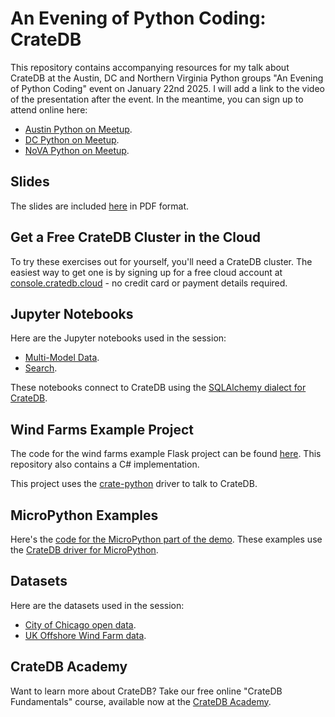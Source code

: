 # An Evening of Python Coding: CrateDB

This repository contains accompanying resources for my talk about CrateDB at the Austin, DC and Northern Virginia Python groups "An Evening of Python Coding" event on January 22nd 2025.  I will add a link to the video of the presentation after the event.  In the meantime, you can sign up to attend online here:

* [Austin Python on Meetup](https://www.meetup.com/austinpython/events/303611127/).
* [DC Python on Meetup](https://www.meetup.com/dcpython/events/303611110/).
* [NoVA Python on Meetup](https://www.meetup.com/nova-python/events/305610636/). 

## Slides

The slides are included [here](./evening_of_python_cratedb_slides.pdf) in PDF format.

## Get a Free CrateDB Cluster in the Cloud

To try these exercises out for yourself, you'll need a CrateDB cluster.  The easiest way to get one is by signing up for a free cloud account at [console.cratedb.cloud](https://console.cratedb.cloud/) - no credit card or payment details required. 

## Jupyter Notebooks

Here are the Jupyter notebooks used in the session:

* [Multi-Model Data](https://github.com/crate/academy-fundamentals-course/tree/main/notebooks/multi_model_data).
* [Search](https://github.com/crate/academy-fundamentals-course/tree/main/notebooks/search).

These notebooks connect to CrateDB using the [SQLAlchemy dialect for CrateDB](https://github.com/crate/sqlalchemy-cratedb).

## Wind Farms Example Project

The code for the wind farms example Flask project can be found [here](https://github.com/crate/devrel-offshore-wind-farms-demo/).  This repository also contains a C# implementation.

This project uses the [crate-python](https://github.com/crate/crate-python) driver to talk to CrateDB.

## MicroPython Examples

Here's the [code for the MicroPython part of the demo](https://github.com/simonprickett/cratedb-micropython-examples).  These examples use the [CrateDB driver for MicroPython](https://github.com/crate/micropython-cratedb/).

## Datasets

Here are the datasets used in the session:

* [City of Chicago open data](https://github.com/crate/cratedb-datasets/tree/main/academy/chicago-data).
* [UK Offshore Wind Farm data](https://github.com/crate/cratedb-datasets/tree/main/devrel/uk-offshore-wind-farm-data).

## CrateDB Academy

Want to learn more about CrateDB?  Take our free online "CrateDB Fundamentals" course, available now at the [CrateDB Academy](https://cratedb.com/academy/fundamentals/).
